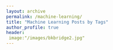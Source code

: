 ```yaml
---
layout: archive
permalink: /machine-learning/
title: "Machine Learning Posts by Tags"
author_profile: true
header:
 image:"/images/bkbridge2.jpg"
---
```

